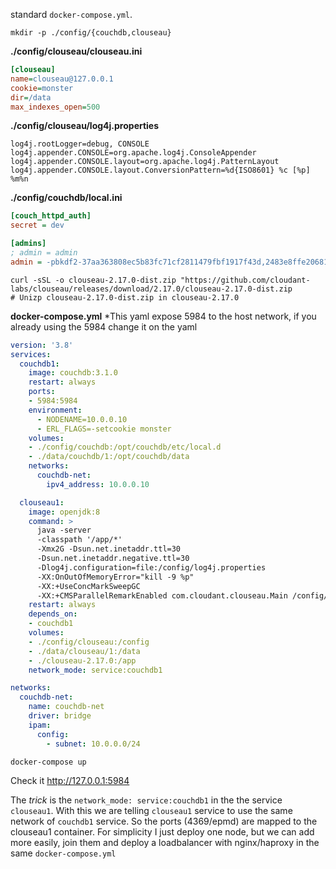standard `docker-compose.yml`.

```shell
mkdir -p ./config/{couchdb,clouseau}
```

**./config/clouseau/clouseau.ini**
```ini
[clouseau]
name=clouseau@127.0.0.1
cookie=monster
dir=/data
max_indexes_open=500
```

**./config/clouseau/log4j.properties**
```
log4j.rootLogger=debug, CONSOLE
log4j.appender.CONSOLE=org.apache.log4j.ConsoleAppender
log4j.appender.CONSOLE.layout=org.apache.log4j.PatternLayout
log4j.appender.CONSOLE.layout.ConversionPattern=%d{ISO8601} %c [%p] %m%n
```

**./config/couchdb/local.ini**
```ini
[couch_httpd_auth]
secret = dev

[admins]
; admin = admin
admin = -pbkdf2-37aa363808ec5b83fc71cf2811479fbf1917f43d,2483e8ffe206819712f3bd1ba2308d41,10
```

```shell
curl -sSL -o clouseau-2.17.0-dist.zip "https://github.com/cloudant-labs/clouseau/releases/download/2.17.0/clouseau-2.17.0-dist.zip
# Unizp clouseau-2.17.0-dist.zip in clouseau-2.17.0
```

**docker-compose.yml**
*This yaml expose 5984 to the host network, if you already using the 5984 change it on the yaml
```yaml
version: '3.8'
services:
  couchdb1:
    image: couchdb:3.1.0
    restart: always
    ports:
    - 5984:5984
    environment:
      - NODENAME=10.0.0.10
      - ERL_FLAGS=-setcookie monster
    volumes:
    - ./config/couchdb:/opt/couchdb/etc/local.d
    - ./data/couchdb/1:/opt/couchdb/data
    networks:
      couchdb-net:
        ipv4_address: 10.0.0.10

  clouseau1:
    image: openjdk:8
    command: >
      java -server
      -classpath '/app/*'
      -Xmx2G -Dsun.net.inetaddr.ttl=30
      -Dsun.net.inetaddr.negative.ttl=30
      -Dlog4j.configuration=file:/config/log4j.properties
      -XX:OnOutOfMemoryError="kill -9 %p"
      -XX:+UseConcMarkSweepGC
      -XX:+CMSParallelRemarkEnabled com.cloudant.clouseau.Main /config/clouseau.ini
    restart: always
    depends_on:
    - couchdb1
    volumes:
    - ./config/clouseau:/config
    - ./data/clouseau/1:/data
    - ./clouseau-2.17.0:/app
    network_mode: service:couchdb1

networks:
  couchdb-net:
    name: couchdb-net
    driver: bridge
    ipam:
      config:
        - subnet: 10.0.0.0/24
```

```shell
docker-compose up
```

Check it http://127.0.0.1:5984

The _trick_ is the `network_mode: service:couchdb1` in the the service `clouseau1`. With this we are telling `clouseau1` service to use the same network of `couchdb1` service. So the ports (4369/epmd) are mapped to the clouseau1 container. For simplicity I just deploy one node, but we can add more easily, join them and deploy a loadbalancer with nginx/haproxy in the same `docker-compose.yml`
